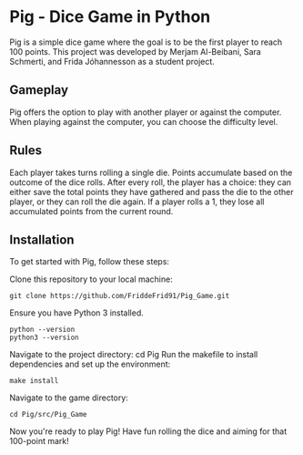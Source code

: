 # Pig - Dice Game in Python
Pig is a simple dice game where the goal is to be the first player to reach 100 points. This project was developed by Merjam Al-Beibani, Sara Schmerti, and Frida Jóhannesson as a student project.

## Gameplay
Pig offers the option to play with another player or against the computer. When playing against the computer, you can choose the difficulty level.

## Rules
Each player takes turns rolling a single die.
Points accumulate based on the outcome of the dice rolls.
After every roll, the player has a choice: they can either save the total points they have gathered and pass the die to the other player, or they can roll the die again.
If a player rolls a 1, they lose all accumulated points from the current round.

## Installation
To get started with Pig, follow these steps:

Clone this repository to your local machine:
```
git clone https://github.com/FriddeFrid91/Pig_Game.git
```
Ensure you have Python 3 installed.
```
python --version
python3 --version
```
Navigate to the project directory:
cd Pig
Run the makefile to install dependencies and set up the environment:
```
make install
```
Navigate to the game directory:
```
cd Pig/src/Pig_Game
```
Now you're ready to play Pig! Have fun rolling the dice and aiming for that 100-point mark!
